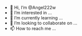 - 👋 Hi, I’m @Angel222w
- 👀 I’m interested in ...
- 🌱 I’m currently learning ...
- 💞️ I’m looking to collaborate on ...
- 📫 How to reach me ...

<!---
Angel222w/Angel222w is a ✨ special ✨ repository because its `README.md` (this file) appears on your GitHub profile.
You can click the Preview link to take a look at your changes.
--->
